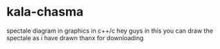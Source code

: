 # kala-chasma
spectale diagram in graphics in c++/c
hey guys in this you can draw the spectale as i have drawn thanx for downloading
